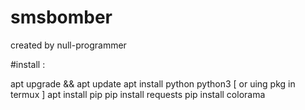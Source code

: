 # smsbomber
created by null-programmer

#install :

  apt upgrade && apt update
  apt install python python3 [ or uing pkg in termux ]
  apt install pip
  pip install requests
  pip install colorama

